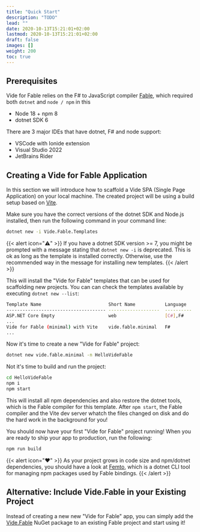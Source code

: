 ```yaml
---
title: "Quick Start"
description: "TODO"
lead: ""
date: 2020-10-13T15:21:01+02:00
lastmod: 2020-10-13T15:21:01+02:00
draft: false
images: []
weight: 200
toc: true
---
```


## Prerequisites

Vide for Fable relies on the F# to JavaScript compiler [Fable](https://fable.io/), which required both `dotnet` and `node / npm` in this

* Node 18 + npm 8
* dotnet SDK 6

There are 3 major IDEs that have dotnet, F# and node support:

* VSCode with Ionide extension
* Visual Studio 2022
* JetBrains Rider


## Creating a Vide for Fable Application

In this section we will introduce how to scaffold a Vide SPA (Single Page Application) on your local machine. The created project will be using a build setup based on [Vite](https://vitejs.dev/guide/).

Make sure you have the correct versions of the dotnet SDK and Node.js installed, then run the following command in your command line:

```bash
dotnet new -i Vide.Fable.Templates
```

{{< alert icon="⚠️" >}}
If you have a dotnet SDK version >= 7, you might be prompted with a message stating that `dotnet new -i` is deprecated. This is ok as long as the template is installed correctly. Otherwise, use the recommended way in the message for installing new templates.
{{< /alert >}}

This will install the "Vide for Fable" templates that can be used for scaffolding new projects. You can can check the templates available by executing `dotnet new --list`:

```bash
Template Name                         Short Name           Language    Tags
------------------------------------- -------------------  ----------  -----------------
ASP.NET Core Empty                    web                  [C#],F#     Web/Empty
...
Vide for Fable (minimal) with Vite    vide.fable.minimal   F#          web/f#/fable/vide
...
```

Now it's time to create a new "Vide for Fable" project:

```bash
dotnet new vide.fable.minimal -n HelloVideFable
```

Not it's time to build and run the project:

```bash
cd HelloVideFable
npm i
npm start
```

This will install all npm dependencies and also restore the dotnet tools, which is the Fable compiler for this template. After `npm start`, the Fable compiler and the Vite dev server whatch the files changed on disk and do the hard work in the background for you!

You should now have your first "Vide for Fable" project running! When you are ready to ship your app to production, run the following:

```bash
npm run build
```

{{< alert icon="❤️" >}}
As your project grows in code size and npm/dotnet dependencies, you should have a look at [Femto](https://github.com/Zaid-Ajaj/Femto), which is a dotnet CLI tool for managing npm packages used by Fable bindings.
{{< /alert >}}

## Alternative: Include Vide.Fable in your Existing Project

Instead of creating a new new "Vide for Fable" app, you can simply add the [Vide.Fable](https://www.nuget.org/packages/Vide.Fable) NuGet package to an existing Fable project and start using it!
